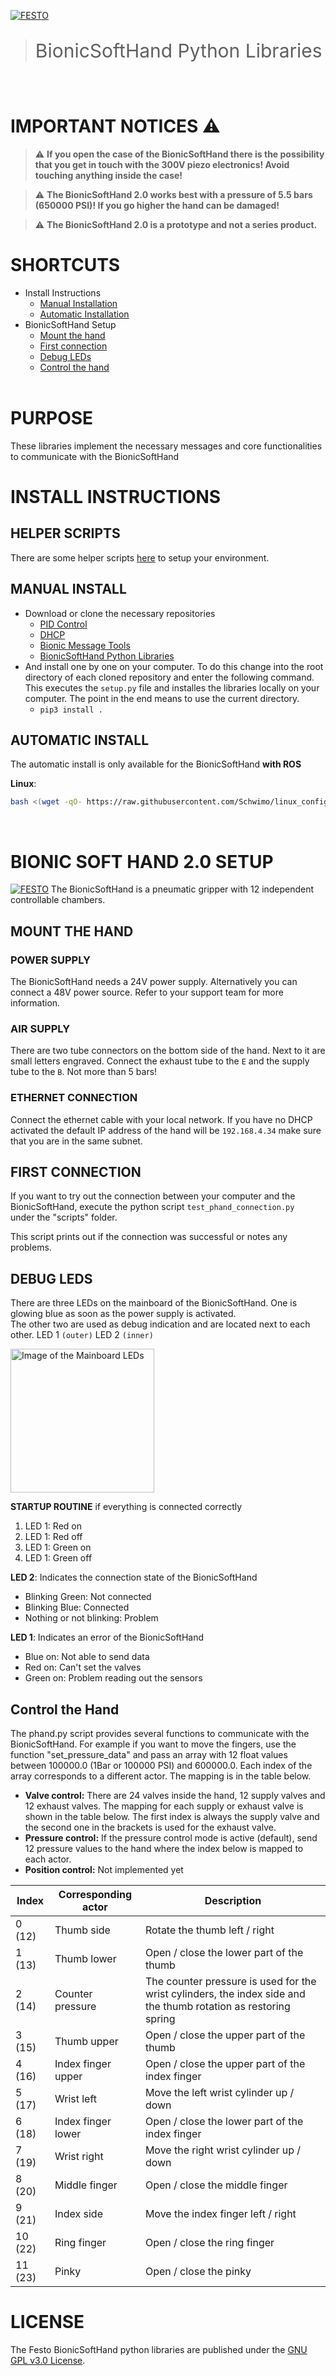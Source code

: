 [![FESTO](images/logo.png)](https://www.festo.com/group/de/cms/10156.htm)

> <p style="font-size:30px">BionicSoftHand Python Libraries </p>
<br>

# IMPORTANT NOTICES :warning:
> :warning: **If you open the case of the BionicSoftHand there is the possibility that you get in touch with the 300V piezo electronics! Avoid touching anything inside the case!**

> :warning: **The BionicSoftHand 2.0 works best with a pressure of 5.5 bars (650000 PSI)! If you go higher the hand can be damaged!** 

> :warning: **The BionicSoftHand 2.0 is a prototype and not a series product.** 

# SHORTCUTS
* Install Instructions
    * [Manual Installation](#MANUAL-INSTALL)
    * [Automatic Installation](#AUTOMATIC-INSTALL)
* BionicSoftHand Setup
    * [Mount the hand](#mount-the-hand)
    * [First connection](#first-connection)
    * [Debug LEDs](#Debug-leds)
    * [Control the hand](#Control-the-hand)
<br></br>

# PURPOSE
These libraries implement the necessary messages and core functionalities to communicate with the BionicSoftHand

# INSTALL INSTRUCTIONS
## HELPER SCRIPTS
There are some helper scripts [here](https://github.com/Schwimo/linux_config) to setup your environment.

## MANUAL INSTALL
* Download or clone the necessary repositories
    * [PID Control](https://github.com/Festo-se/bionic-pid-control)
    * [DHCP](https://github.com/Festo-se/bionic-dhcp)
    * [Bionic Message Tools](https://github.com/Festo-se/bionic-message-tools)
    * [BionicSoftHand Python Libraries](https://github.com/Festo-se/phand-python-libs)
* And install one by one on your computer. To do this change into the root directory of each cloned repository and enter the following command. This executes the `setup.py` file and installes the libraries locally on your computer. The point in the end means to use the current directory.
    * `` pip3 install .  ``

## AUTOMATIC INSTALL
The automatic install is only available for the BionicSoftHand **with ROS**

**Linux**:
```bash
bash <(wget -qO- https://raw.githubusercontent.com/Schwimo/linux_config/master/scripts/setup_phand.bash)
```
<br>

# BIONIC SOFT HAND 2.0 SETUP
[![FESTO](images/bionic_soft_hand.png)](https://www.festo.com/group/de/cms/10156.htm)
The BionicSoftHand is a pneumatic gripper with 12 independent controllable chambers.

## MOUNT THE HAND
### POWER SUPPLY
The BionicSoftHand needs a 24V power supply. Alternatively you can connect a 48V power source. Refer to your support team for more information.
### AIR SUPPLY
There are two tube connectors on the bottom side of the hand. Next to it are small letters engraved.
Connect the exhaust tube to the `E` and the supply tube to the `B`. Not more than 5 bars!
### ETHERNET CONNECTION
Connect the ethernet cable with your local network.
If you have no DHCP activated the default IP address of the hand will be `192.168.4.34` make sure that you are in the same subnet.

## FIRST CONNECTION
If you want to try out the connection between your computer and the BionicSoftHand, execute the python script `test_phand_connection.py ` under the "scripts" folder.

This script prints out if the connection was successful or notes any problems.

## DEBUG LEDS
There are three LEDs on the mainboard of the BionicSoftHand. 
One is glowing blue as soon as the power supply is activated.   
The other two are used as debug indication and are located next to each other. 
LED 1 `(outer)` LED 2 `(inner)`

<img src="images\mainboard_leds.png" alt="Image of the Mainboard LEDs" width="230"/>

**STARTUP ROUTINE** if everything is connected correctly

1. LED 1: Red on
2. LED 1: Red off
3. LED 1: Green on
4. LED 1: Green off

**LED 2**: Indicates the connection state of the BionicSoftHand     
 * Blinking Green: Not connected       
 * Blinking Blue: Connected        
 * Nothing or not blinking: Problem        

**LED 1**: Indicates an error of the BionicSoftHand     
 * Blue on: Not able to send data      
 * Red on: Can't set the valves        
 * Green on: Problem reading out the sensors       

 ## Control the Hand

The phand.py script provides several functions to communicate with the BionicSoftHand. For example if you want to move the fingers, use the function "set_pressure_data" and pass an array with 12 float values between 100000.0 (1Bar or 100000 PSI) and 600000.0. Each index of the array corresponds to a different actor. The mapping is in the table below.

* **Valve control:** There are 24 valves inside the hand, 12 supply valves and 12 exhaust valves. 
The mapping for each supply or exhaust valve is shown in the table below. The first index is always the supply valve and the second one in the brackets is used for the exhaust valve.
* **Pressure control:** If the pressure control mode is active (default), send 12 pressure values to the hand where the index below is mapped to each actor.
* **Position control:** Not implemented yet

| Index      | Corresponding actor | Description |
| ---------- | ------------------- | ----------- |
0 (12)       | Thumb side          | Rotate the thumb left / right  
1 (13)       | Thumb lower         | Open / close the lower part of the thumb
2 (14)       | Counter pressure    | The counter pressure is used for the wrist cylinders, the index side and the thumb rotation as restoring spring
3 (15)       | Thumb upper         | Open / close the upper part of the thumb
4 (16)       | Index finger upper  | Open / close the upper part of the index finger
5 (17)       | Wrist left          | Move the left wrist cylinder up / down
6 (18)       | Index finger lower  | Open / close the lower part of the index finger
7 (19)       | Wrist right         | Move the right wrist cylinder up / down
8 (20)       | Middle finger       | Open / close the middle finger
9 (21)       | Index side          | Move the index finger left / right
10 (22)      | Ring finger         | Open / close the ring finger
11 (23)      | Pinky               | Open / close the pinky

# LICENSE
The Festo BionicSoftHand python libraries are published under the [GNU GPL v3.0 License](https://www.gnu.org/licenses/gpl-3.0.de.html).
